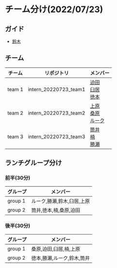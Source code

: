 # チーム分け(2022/07/23)

## ガイド
* [鈴木](https://github.com/taka10257)

## チーム
| チーム     | リポジトリ                  | メンバー                                                                                                                 |
|---------|------------------------|----------------------------------------------------------------------------------------------------------------------|
| team 1  | intern_20220723_team1  | [迫田](https://github.com/syakoo)<br/>[臼居](https://github.com/282Haniwa)<br/>[徳本](https://github.com/yumemi-tokumoto)  |
| team 2  | intern_20220723_team2  | [上原](https://github.com/aktuehr)<br/>[桑原](https://github.com/kkeeth)<br/>[ルーク](https://github.com/yu-ichiro)         |
| team 3  | intern_20220723_team3  | [筒井](https://github.com/cubenoy22)<br/>[楠](https://github.com/Umisyo)<br/>[勝瀬](https://github.com/ryokatsuse)        |

## ランチグループ分け
### 前半(30分)
| グループ     | メンバー             |
|----------|------------------|
| group 1  | ルーク,勝瀬,鈴木,臼居,上原  |
| group 2  | 筒井,徳本,楠,桑原,迫田    |

### 後半(30分)
| グループ     | メンバー             |
|----------|------------------|
| group 1  | 桑原,迫田,臼居,楠,上原    |
| group 2  | 徳本,勝瀬,ルーク,鈴木,筒井  |


